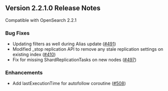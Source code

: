 ## Version 2.2.1.0 Release Notes

Compatible with OpenSearch 2.2.1

### Bug Fixes
* Updating filters as well during Alias update ([#491](https://github.com/opensearch-project/cross-cluster-replication/pull/491))
* Modified _stop replication API to remove any stale replication settings on existing index ([#410](https://github.com/opensearch-project/cross-cluster-replication/pull/410))
* Fix for missing ShardReplicationTasks on new nodes ([#497](https://github.com/opensearch-project/cross-cluster-replication/pull/497))

### Enhancements
* Add lastExecutionTime for autofollow coroutine ([#508](https://github.com/opensearch-project/cross-cluster-replication/pull/508))
